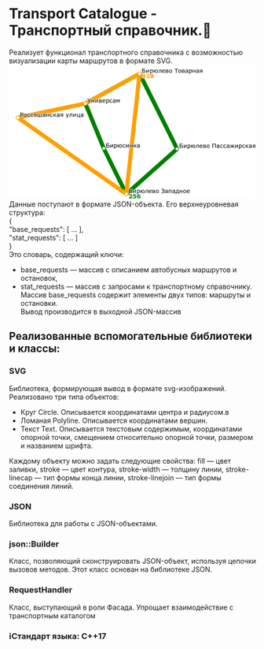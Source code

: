 # Transport Catalogue - Транспортный справочник.:bus:
Реализует функционал транспортного справочника с  возможностью визуализации карты маршрутов в формате SVG.  
![Image alt](https://github.com/1grMd/cpp-transport-catalogue/blob/main/example/example.png)  
Данные поступают в формате JSON-объекта. Его верхнеуровневая структура:  
{  
  "base_requests": [ ... ],  
  "stat_requests": [ ... ]  
}  
Это словарь, содержащий ключи:
  * base_requests — массив с описанием автобусных маршрутов и остановок,
  * stat_requests — массив с запросами к транспортному справочнику.
Массив base_requests содержит элементы двух типов: маршруты и остановки.  
Вывод производится в выходной JSON-массив
  
## Реализованные вспомогательные библиотеки и классы:
### SVG
Библиотека, формирующая вывод в формате svg-изображений. Реализовано три типа объектов:
  * Круг Circle. Описывается координатами центра и радиусом.в
  * Ломаная Polyline. Описывается координатами вершин.
  * Текст Text. Описывается текстовым содержимым, координатами опорной точки, смещением относительно опорной точки, размером и названием шрифта.  

Каждому объекту можно задать следующие свойства: fill — цвет заливки, stroke — цвет контура, stroke-width — толщину линии, stroke-linecap — тип формы конца линии, stroke-linejoin — тип формы соединения линий.  
### JSON
Библиотека для работы с JSON-объектами.
### json::Builder
Класс, позволяющий сконструировать JSON-объект, используя цепочки вызовов методов. Этот класс основан на библиотеке JSON.
### RequestHandler
Класс, выступающий в роли Фасада. Упрощает взаимодействие с транспортным каталогом

### :information_source:Стандарт языка: С++17
